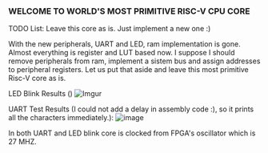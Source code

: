 ### WELCOME TO WORLD'S MOST PRIMITIVE RISC-V CPU CORE ###

TODO List:
Leave this core as is. Just implement a new one :)

With the new peripherals, UART and LED, ram implementation is gone. Almost everything is register and LUT based now. 
I suppose I should remove peripherals from ram, implement a sistem bus and assign addresses to peripheral registers. Let us put that aside and leave this most primitive Risc-V core as is. 

LED Blink Results ()
![Imgur](https://imgur.com/gR6y8Sg)

UART Test Results (I could not add a delay in assembly code :), so it prints all the characters immediately.):
![image](https://github.com/saahinduran/pRiscV/assets/68019897/550a83a7-d090-4c4c-a7b5-d420f649a9dc)

In both UART and LED blink core is clocked from FPGA's oscillator which is 27 MHZ.

